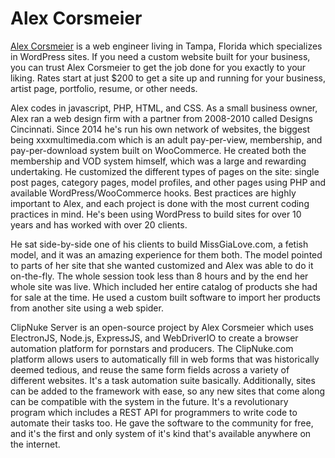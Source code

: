 # Alex Corsmeier

[Alex Corsmeier](https://alexcorsmeier.com) is a web engineer living in Tampa, Florida which specializes in WordPress sites. If you need a custom website built for your business, you can trust Alex Corsmeier to get the job done for you exactly to your liking. Rates start at just $200 to get a site up and running for your business, artist page, portfolio, resume, or other needs.

Alex codes in javascript, PHP, HTML, and CSS. As a small business owner, Alex ran a web design firm with a partner from 2008-2010 called Designs Cincinnati. Since 2014 he's run his own network of websites, the biggest being xxxmultimedia.com which is an adult pay-per-view, membership, and pay-per-download system built on WooCommerce. He created both the membership and VOD system himself, which was a large and rewarding undertaking. He customized the different types of pages on the site: single post pages, category pages, model profiles, and other pages using PHP and available WordPress/WooCommerce hooks. Best practices are highly important to Alex, and each project is done with the most current coding practices in mind. He's been using WordPress to build sites for over 10 years and has worked with over 20 clients.

He sat side-by-side one of his clients to build MissGiaLove.com, a fetish model, and it was an amazing experience for them both. The model pointed to parts of her site that she wanted customized and Alex was able to do it on-the-fly. The whole session took less than 8 hours and by the end her whole site was live. Which included her entire catalog of products she had for sale at the time. He used a custom built software to import her products from another site using a web spider.

ClipNuke Server is an open-source project by Alex Corsmeier which uses ElectronJS, Node.js, ExpressJS, and WebDriverIO to create a browser automation platform for pornstars and producers. The ClipNuke.com platform allows users to automatically fill in web forms that was historically deemed tedious, and reuse the same form fields across a variety of different websites. It's a task automation suite basically. Additionally, sites can be added to the framework with ease, so any new sites that come along can be compatible with the system in the future. It's a revolutionary program which includes a REST API for programmers to write code to automate their tasks too. He gave the software to the community for free, and it's the first and only system of it's kind that's available anywhere on the internet.
